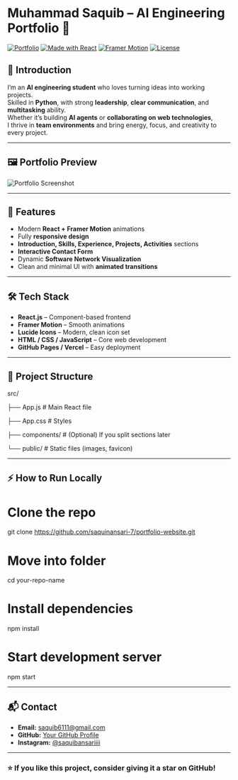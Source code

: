 
# Muhammad Saquib – AI Engineering Portfolio 🚀

[![Portfolio](https://img.shields.io/badge/Portfolio-Live-blue)](https://your-portfolio-link.com)
[![Made with React](https://img.shields.io/badge/React-18-blue?logo=react)](https://react.dev/)
[![Framer Motion](https://img.shields.io/badge/Animated-Framer--Motion-ff69b4)](https://www.framer.com/motion/)
[![License](https://img.shields.io/badge/license-MIT-green.svg)](LICENSE)

## 📌 Introduction
I’m an **AI engineering student** who loves turning ideas into working projects.  
Skilled in **Python**, with strong **leadership**, **clear communication**, and **multitasking** ability.  
Whether it’s building **AI agents** or **collaborating on web technologies**,  
I thrive in **team environments** and bring energy, focus, and creativity to every project.

---

## 🖼 Portfolio Preview
![Portfolio Screenshot](\port-screenshort.png) <!-- Replace with your own screenshot -->

---

## 🚀 Features
- Modern **React + Framer Motion** animations  
- Fully **responsive design**  
- **Introduction, Skills, Experience, Projects, Activities** sections  
- **Interactive Contact Form**  
- Dynamic **Software Network Visualization**  
- Clean and minimal UI with **animated transitions**  

---

## 🛠 Tech Stack
- **React.js** – Component-based frontend  
- **Framer Motion** – Smooth animations  
- **Lucide Icons** – Modern, clean icon set  
- **HTML / CSS / JavaScript** – Core web development  
- **GitHub Pages / Vercel** – Easy deployment  

---

## 📂 Project Structure


src/

├── App.js      # Main React file

├── App.css     # Styles

├── components/ # (Optional) If you split sections later

└── public/     # Static files (images, favicon)



---

## ⚡ How to Run Locally

# Clone the repo
git clone https://github.com/saquinansari-7/portfolio-website.git

# Move into folder
cd your-repo-name

# Install dependencies
npm install

# Start development server
npm start


---

## 📬 Contact

* **Email:** [saquib6111@gmail.com](mailto:saquib6111@gmail.com)
* **GitHub:** [Your GitHub Profile](https://github.com/saquibansari-7)
* **Instagram:** [@saquibansariiii](https://instagram.com/saqprof)

---

### ⭐ If you like this project, consider giving it a star on GitHub!

